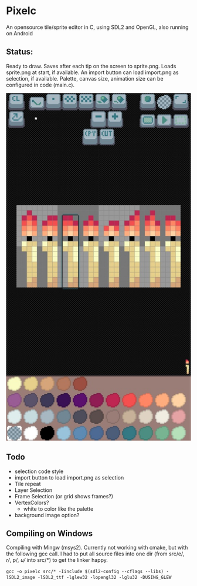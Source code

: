 # Pixelc
An opensource tile/sprite editor in C, using SDL2 and OpenGL, also running on Android

## Status:
Ready to draw.
Saves after each tip on the screen to sprite.png.
Loads sprite.png at start, if available.
An import button can load import.png as selection, if available.
Palette, canvas size, animation size can be configured in code (main.c).

![example_image](example.jpg)

## Todo
- selection code style
- import button to load import.png as selection
- Tile repeat
- Layer Selection
- Frame Selection (or grid shows frames?)
- VertexColors?
  - white to color like the palette
- background image option?


## Compiling on Windows
Compiling with Mingw (msys2).
Currently not working with cmake, but with the following gcc call.
I had to put all source files into one dir (from src/e/*, r/*, p/*, u/* into src/*) to get the linker happy.
```
gcc -o pixelc src/* -Iinclude $(sdl2-config --cflags --libs) -lSDL2_image -lSDL2_ttf -lglew32 -lopengl32 -lglu32 -DUSING_GLEW
```
